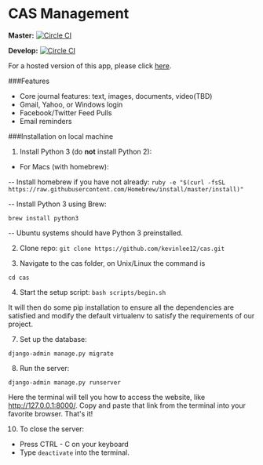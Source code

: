 CAS Management
===
**Master:** [![Circle CI](https://circleci.com/gh/kevinlee12/cas/tree/master.svg?style=svg&circle-token=02f06191194ac379a0c4b7244fa361a6a619098a)](https://circleci.com/gh/kevinlee12/cas/tree/master)

**Develop:**
[![Circle CI](https://circleci.com/gh/kevinlee12/cas/tree/develop.svg?style=svg&circle-token=02f06191194ac379a0c4b7244fa361a6a619098a)](https://circleci.com/gh/kevinlee12/cas/tree/develop)

For a hosted version of this app, please click [here](http://cas-codestig.rhcloud.com).

###Features

- Core journal features: text, images, documents, video(TBD)
- Gmail, Yahoo, or Windows login
- Facebook/Twitter Feed Pulls
- Email reminders

###Installation on local machine

1. Install Python 3 (do **not** install Python 2):

 - For Macs (with homebrew):

 -- Install homebrew if you have not already:
 `ruby -e "$(curl -fsSL https://raw.githubusercontent.com/Homebrew/install/master/install)"`

 -- Install Python 3 using Brew:

 `brew install python3`

 -- Ubuntu systems should have Python 3 preinstalled.

2. Clone repo:
 `git clone https://github.com/kevinlee12/cas.git`

3. Navigate to the cas folder, on Unix/Linux the command is

 `cd cas`

4. Start the setup script:
 `bash scripts/begin.sh`

 It will then do some pip installation to ensure all the dependencies are satisfied and modify the default virtualenv to satisfy the requirements of our project.

7. Set up the database:

 `django-admin manage.py migrate`

8. Run the server:

 `django-admin manage.py runserver`

 Here the terminal will tell you how to access the website, like http://127.0.0.1:8000/. Copy and paste that link from the terminal into your favorite browser. That's it!

10. To close the server:
 - Press CTRL - C on your keyboard
 - Type `deactivate` into the terminal.
